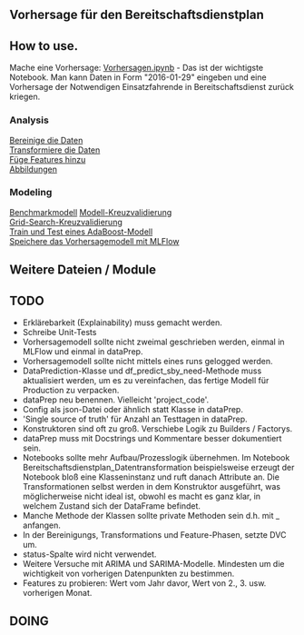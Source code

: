 ## Vorhersage für den Bereitschaftsdienstplan  

## How to use.
Mache eine Vorhersage: [Vorhersagen.ipynb](https://github.com/MaxStrz/TDSP-Bereitschaftsdienst_Einsatzfahrende/blob/master/Code/Modeling/Vorhersagen.ipynb) - Das ist der wichtigste Notebook. Man kann Daten in Form "2016-01-29" eingeben und eine Vorhersage der Notwendigen Einsatzfahrende in Bereitschaftsdienst zurück kriegen.  

### Analysis
[Bereinige die Daten](https://github.com/MaxStrz/TDSP-Bereitschaftsdienst_Einsatzfahrende/blob/master/Code/Analysis/Datenbereinigung.ipynb)  
[Transformiere die Daten](https://github.com/MaxStrz/TDSP-Bereitschaftsdienst_Einsatzfahrende/blob/master/Code/Analysis/Datentransformation.ipynb)  
[Füge Features hinzu](https://github.com/MaxStrz/TDSP-Bereitschaftsdienst_Einsatzfahrende/blob/master/Code/Analysis/Features.ipynb)  
[Abbildungen](https://github.com/MaxStrz/TDSP-Bereitschaftsdienst_Einsatzfahrende/tree/master/Code/Analysis/abbildungen)  
  
### Modeling  
[Benchmarkmodell](https://github.com/MaxStrz/TDSP-Bereitschaftsdienst_Einsatzfahrende/blob/master/Code/Modeling/Benchmarkmodell.ipynb)
[Modell-Kreuzvalidierung](https://github.com/MaxStrz/TDSP-Bereitschaftsdienst_Einsatzfahrende/blob/master/Code/Modeling/Modelle_Kreuzvalidierung.ipynb)  
[Grid-Search-Kreuzvalidierung](https://github.com/MaxStrz/TDSP-Bereitschaftsdienst_Einsatzfahrende/blob/master/Code/Modeling/AdaBooReg_GridSearchKreuzvalidierung.ipynb)  
[Train und Test eines AdaBoost-Modell](https://github.com/MaxStrz/TDSP-Bereitschaftsdienst_Einsatzfahrende/blob/master/Code/Modeling/AdaBooReg_ModellTrainTest.ipynb)  
[Speichere das Vorhersagemodell mit MLFlow](https://github.com/MaxStrz/TDSP-Bereitschaftsdienst_Einsatzfahrende/blob/master/Code/Modeling/Vorhersagemodell_speichern.ipynb)  
  

## Weitere Dateien / Module


## TODO
- Erklärebarkeit (Explainability) muss gemacht werden.
- Schreibe Unit-Tests
- Vorhersagemodell sollte nicht zweimal geschrieben werden, einmal in MLFlow und einmal in dataPrep.
- Vorhersagemodell sollte nicht mittels eines runs gelogged werden.
- DataPrediction-Klasse und df_predict_sby_need-Methode muss aktualisiert werden, um es zu vereinfachen, das fertige Modell für Production zu verpacken.
- dataPrep neu benennen. Vielleicht 'project_code'.
- Config als json-Datei oder ähnlich statt Klasse in dataPrep.
- 'Single source of truth' für Anzahl an Testtagen in dataPrep.
- Konstruktoren sind oft zu groß. Verschiebe Logik zu Builders / Factorys.
- dataPrep muss mit Docstrings und Kommentare besser dokumentiert sein.
- Notebooks sollte mehr Aufbau/Prozesslogik übernehmen. Im Notebook Bereitschaftsdienstplan_Datentransformation beispielsweise erzeugt der Notebook bloß eine Klasseninstanz und ruft danach Attribute an. Die Transformationen selbst werden in dem Konstruktor ausgeführt, was möglicherweise nicht ideal ist, obwohl es macht es ganz klar, in welchem Zustand sich der DataFrame befindet.
- Manche Methode der Klassen sollte private Methoden sein d.h. mit _ anfangen.
- In der Bereinigungs, Transformations und Feature-Phasen, setzte DVC um.
- status-Spalte wird nicht verwendet.
- Weitere Versuche mit ARIMA und SARIMA-Modelle. Mindesten um die wichtigkeit von vorherigen Datenpunkten zu bestimmen.
- Features zu probieren: Wert vom Jahr davor, Wert von 2., 3. usw. vorherigen Monat.

## DOING
